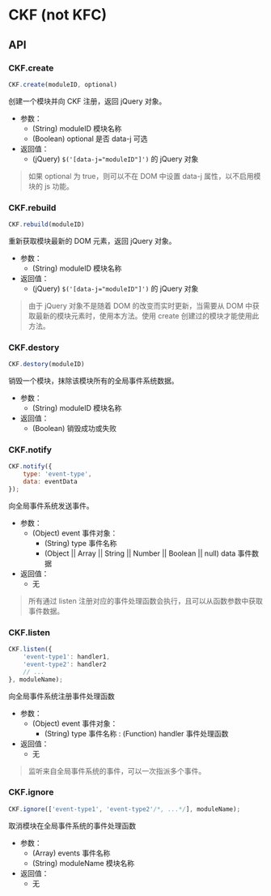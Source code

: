 # CKF (not KFC)

## API
### CKF.create
```js
CKF.create(moduleID, optional)
```
创建一个模块并向 CKF 注册，返回 jQuery 对象。

* 参数：
    * (String) moduleID 模块名称
    * (Boolean) optional 是否 data-j 可选
* 返回值：
    * (jQuery) `$('[data-j="moduleID"]')` 的 jQuery 对象

> 如果 optional 为 true，则可以不在 DOM 中设置 data-j 属性，以不启用模块的 js 功能。

### CKF.rebuild
```js
CKF.rebuild(moduleID)
```
重新获取模块最新的 DOM 元素，返回 jQuery 对象。

* 参数：
    * (String) moduleID 模块名称
* 返回值：
    * (jQuery) `$('[data-j="moduleID"]')` 的 jQuery 对象

> 由于 jQuery 对象不是随着 DOM 的改变而实时更新，当需要从 DOM 中获取最新的模块元素时，使用本方法。使用 create 创建过的模块才能使用此方法。

### CKF.destory
```js
CKF.destory(moduleID)
```
销毁一个模块，抹除该模块所有的全局事件系统数据。

* 参数：
    * (String) moduleID 模块名称
* 返回值：
    * (Boolean) 销毁成功或失败

### CKF.notify
```js
CKF.notify({
    type: 'event-type',
    data: eventData
});
```
向全局事件系统发送事件。

* 参数：
    * (Object) event 事件对象：
        * (String) type 事件名称
        * (Object || Array || String || Number || Boolean || null) data 事件数据
* 返回值：
    * 无

> 所有通过 listen 注册对应的事件处理函数会执行，且可以从函数参数中获取事件数据。

### CKF.listen
```js
CKF.listen({
    'event-type1': handler1, 
    'event-type2': handler2 
    // ...
}, moduleName);
```
向全局事件系统注册事件处理函数

* 参数：
    * (Object) event 事件对象：
        * (String) type 事件名称 : (Function) handler 事件处理函数
* 返回值：
    * 无

> 监听来自全局事件系统的事件，可以一次指派多个事件。

### CKF.ignore
```js
CKF.ignore(['event-type1', 'event-type2'/*, ...*/], moduleName);
```
取消模块在全局事件系统的事件处理函数

* 参数：
    * (Array) events 事件名称
    * (String) moduleName 模块名称
* 返回值：
    * 无
